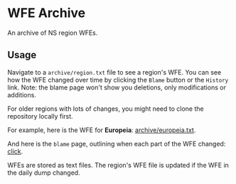 # WFE Archive

An archive of NS region WFEs.

## Usage

Navigate to a `archive/region.txt` file to see a region's WFE. You can see how the WFE changed over time by clicking the `Blame` button or the `History` link.
Note: the blame page won't show you deletions, only modifications or additions.

For older regions with lots of changes, you might need to clone the repository locally first.

For example, here is the WFE for **Europeia**: [archive/europeia.txt](./archive/europeia.txt).

And here is the `blame` page, outlining when each part of the WFE changed: [click](../../blame/main/archive/europeia.txt).

WFEs are stored as text files. The region's WFE file is updated if the WFE in the daily dump changed.
